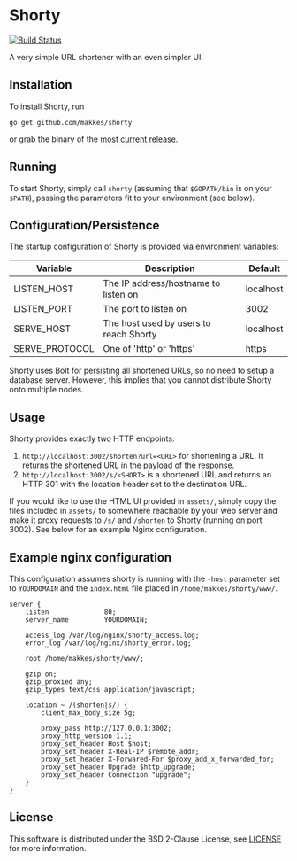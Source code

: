 # Shorty

[![Build Status](https://travis-ci.org/makkes/shorty.svg?branch=master)](https://travis-ci.org/makkes/shorty)

A very simple URL shortener with an even simpler UI.

## Installation

To install Shorty, run 

```
go get github.com/makkes/shorty
```

or grab the binary of the [most current
release](https://github.com/makkes/shorty/releases).

## Running

To start Shorty, simply call `shorty` (assuming that `$GOPATH/bin` is on your
`$PATH`), passing the parameters fit to your environment (see below).

## Configuration/Persistence

The startup configuration of Shorty is provided via environment variables:

|Variable|Description|Default
|---|---|---
|LISTEN_HOST|The IP address/hostname to listen on|localhost
|LISTEN_PORT|The port to listen on|3002
|SERVE_HOST|The host used by users to reach Shorty|localhost
|SERVE_PROTOCOL|One of 'http' or 'https'|https

Shorty uses Bolt for persisting all shortened URLs, so no need to setup a
database server. However, this implies that you cannot distribute Shorty onto
multiple nodes.

## Usage

Shorty provides exactly two HTTP endpoints:

1. `http://localhost:3002/shorten?url=<URL>` for shortening a URL. It returns
   the shortened URL in the payload of the response.
1. `http://localhost:3002/s/<SHORT>` is a shortened URL and returns an HTTP 301
   with the location header set to the destination URL.

If you would like to use the HTML UI provided in `assets/`, simply copy the
files included in `assets/` to somewhere reachable by your web server and make
it proxy requests to `/s/` and `/shorten` to Shorty (running on port 3002). See
below for an example Nginx configuration.

## Example nginx configuration

This configuration assumes shorty is running with the `-host` parameter set to
`YOURDOMAIN` and the `index.html` file placed in `/home/makkes/shorty/www/`.

```
server {
    listen              80;
    server_name         YOURDOMAIN;

    access_log /var/log/nginx/shorty_access.log;
    error_log /var/log/nginx/shorty_error.log;

    root /home/makkes/shorty/www/;

    gzip on;
    gzip_proxied any;
    gzip_types text/css application/javascript;

    location ~ /(shorten|s/) {
        client_max_body_size 5g;

        proxy_pass http://127.0.0.1:3002;
        proxy_http_version 1.1;
        proxy_set_header Host $host;
        proxy_set_header X-Real-IP $remote_addr;
        proxy_set_header X-Forwared-For $proxy_add_x_forwarded_for;
        proxy_set_header Upgrade $http_upgrade;
        proxy_set_header Connection "upgrade";
    }
}
```

## License

This software is distributed under the BSD 2-Clause License, see
[LICENSE](LICENSE) for more information.
